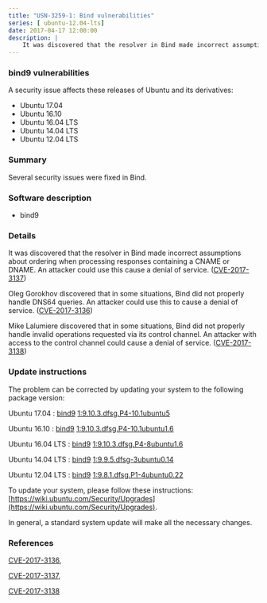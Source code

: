 ```yaml
---
title: "USN-3259-1: Bind vulnerabilities"
series: [ ubuntu-12.04-lts]
date: 2017-04-17 12:00:00
description: |
    It was discovered that the resolver in Bind made incorrect assumptions about ordering when processing responses containing a CNAME or DNAME. An attacker could use this cause a denial of service. ([CVE-2017-3137](http://people.ubuntu.com/~ubuntu-security/cve/CVE-2017-3137))
--- 
```

 
 


### bind9 vulnerabilities

A security issue affects these releases of Ubuntu and its derivatives:

* Ubuntu 17.04
* Ubuntu 16.10
* Ubuntu 16.04 LTS
* Ubuntu 14.04 LTS
* Ubuntu 12.04 LTS

### Summary

Several security issues were fixed in Bind. 

### Software description

* bind9 

### Details

It was discovered that the resolver in Bind made incorrect assumptions about ordering when processing responses containing a CNAME or DNAME. An attacker could use this cause a denial of service. ([CVE-2017-3137](http://people.ubuntu.com/~ubuntu-security/cve/CVE-2017-3137))

Oleg Gorokhov discovered that in some situations, Bind did not properly handle DNS64 queries. An attacker could use this to cause a denial of service. ([CVE-2017-3136](http://people.ubuntu.com/~ubuntu-security/cve/CVE-2017-3136))

Mike Lalumiere discovered that in some situations, Bind did not properly handle invalid operations requested via its control channel. An attacker with access to the control channel could cause a denial of service. ([CVE-2017-3138](http://people.ubuntu.com/~ubuntu-security/cve/CVE-2017-3138)) 

### Update instructions

The problem can be corrected by updating your system to the following package version:

Ubuntu 17.04
 : [bind9](https://launchpad.net/ubuntu/+source/bind9) <span> [1:9.10.3.dfsg.P4-10.1ubuntu5](https://launchpad.net/ubuntu/+source/bind9/1:9.10.3.dfsg.P4-10.1ubuntu5) </span> 

Ubuntu 16.10
 : [bind9](https://launchpad.net/ubuntu/+source/bind9) <span> [1:9.10.3.dfsg.P4-10.1ubuntu1.6](https://launchpad.net/ubuntu/+source/bind9/1:9.10.3.dfsg.P4-10.1ubuntu1.6) </span> 

Ubuntu 16.04 LTS
 : [bind9](https://launchpad.net/ubuntu/+source/bind9) <span> [1:9.10.3.dfsg.P4-8ubuntu1.6](https://launchpad.net/ubuntu/+source/bind9/1:9.10.3.dfsg.P4-8ubuntu1.6) </span> 

Ubuntu 14.04 LTS
 : [bind9](https://launchpad.net/ubuntu/+source/bind9) <span> [1:9.9.5.dfsg-3ubuntu0.14](https://launchpad.net/ubuntu/+source/bind9/1:9.9.5.dfsg-3ubuntu0.14) </span> 

Ubuntu 12.04 LTS
 : [bind9](https://launchpad.net/ubuntu/+source/bind9) <span> [1:9.8.1.dfsg.P1-4ubuntu0.22](https://launchpad.net/ubuntu/+source/bind9/1:9.8.1.dfsg.P1-4ubuntu0.22) </span> 

To update your system, please follow these instructions: [https://wiki.ubuntu.com/Security/Upgrades](https://wiki.ubuntu.com/Security/Upgrades).

In general, a standard system update will make all the necessary changes. 

### References

 
 [CVE-2017-3136](http://people.ubuntu.com/~ubuntu-security/cve/CVE-2017-3136), 

 [CVE-2017-3137](http://people.ubuntu.com/~ubuntu-security/cve/CVE-2017-3137), 

 [CVE-2017-3138](http://people.ubuntu.com/~ubuntu-security/cve/CVE-2017-3138)
 

